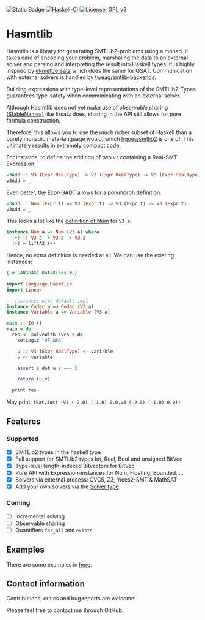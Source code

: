 ![Static Badge](https://img.shields.io/badge/Lang-GHC2021-blue) [![Haskell-CI](https://github.com/bruderj15/Hasmtlib/actions/workflows/haskell-ci.yml/badge.svg)](https://github.com/bruderj15/Hasmtlib/actions/workflows/haskell-ci.yml) [![License: GPL v3](https://img.shields.io/badge/License-GPLv3-blue.svg)](https://www.gnu.org/licenses/gpl-3.0)

# Hasmtlib

Hasmtlib is a library for generating SMTLib2-problems using a monad.
It takes care of encoding your problem, marshaling the data to an external solver and parsing and interpreting the result into Haskell types.
It is highly inspired by [ekmett/ersatz](https://github.com/ekmett/ersatz) which does the same for QSAT. Communication with external solvers is handled by [tweag/smtlib-backends](https://github.com/tweag/smtlib-backends).

Building expressions with type-level representations of the SMTLib2-Types guarantees type-safety when communicating with an external solver.

Although Hasmtlib does not yet make use of _observable_ sharing [(StableNames)](https://downloads.haskell.org/ghc/9.6.1/docs/libraries/base-4.18.0.0/System-Mem-StableName.html#:~:text=Stable%20Names,-data%20StableName%20a&text=An%20abstract%20name%20for%20an,makeStableName%20on%20the%20same%20object.) like Ersatz does, sharing in the API still allows for pure formula construction.

Therefore, this allows you to use the much richer subset of Haskell than a purely monadic meta-language would, which [hgoes/smtlib2](https://github.com/hgoes/smtlib2) is one of. This ultimately results in extremely compact code.

For instance, to define the addition of two `V3` containing a Real-SMT-Expression:
```haskell
v3Add :: V3 (Expr RealType) -> V3 (Expr RealType) -> V3 (Expr RealType)
v3Add = _
```
Even better, the [Expr-GADT](https://github.com/bruderj15/Hasmtlib/blob/master/src/Language/Hasmtlib/Internal/Expr.hs) allows for a polymorph definition:
```haskell
v3Add :: Num (Expr t) => V3 (Expr t) -> V3 (Expr t) -> V3 (Expr t)
v3Add = _
```
This looks a lot like the [definition of Num](https://hackage.haskell.org/package/linear-1.23/docs/src/Linear.V3.html#local-6989586621679182277) for `V3 a`:
```haskell
instance Num a => Num (V3 a) where
  (+) :: V3 a -> V3 a -> V3 a
  (+) = liftA2 (+)
```
Hence, no extra definition is needed at all. We can use the existing instances:
```haskell
{-# LANGUAGE DataKinds #-}

import Language.Hasmtlib
import Linear

-- instances with default impl
instance Codec a => Codec (V3 a)
instance Variable a => Variable (V3 a)

main :: IO ()
main = do
  res <- solveWith cvc5 $ do
    setLogic "QF_NRA"

    u :: V3 (Expr RealType) <- variable
    v <- variable

    assert $ dot u v === 5

    return (u,v)

  print res
```
May print: `(Sat,Just (V3 (-2.0) (-1.0) 0.0,V3 (-2.0) (-1.0) 0.0))`

## Features

### Supported
- [x] SMTLib2 types in the haskell type
- [x] Full support for SMTLib2 types Int, Real, Bool and unsigned BitVec
- [x] Type-level length-indexed Bitvectors for BitVec
- [x] Pure API with Expression-instances for Num, Floating, Bounded, ...
- [x] Solvers via external process: CVC5, Z3, Yices2-SMT & MathSAT
- [x] Add your own solvers via the [Solver type](https://github.com/bruderj15/Hasmtlib/blob/master/src/Language/Hasmtlib/Type/Solver.hs)

### Coming
- [ ] Incremental solving
- [ ] Observable sharing
- [ ] Quantifiers `for_all` and `exists`

## Examples
There are some examples in [here](https://github.com/bruderj15/Hasmtlib/tree/master/src/Language/Hasmtlib/Example).

## Contact information
Contributions, critics and bug reports are welcome!

Please feel free to contact me through GitHub.
